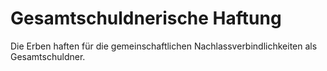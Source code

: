 # Gesamtschuldnerische Haftung

Die Erben haften für die gemeinschaftlichen Nachlassverbindlichkeiten als Gesamtschuldner. 

